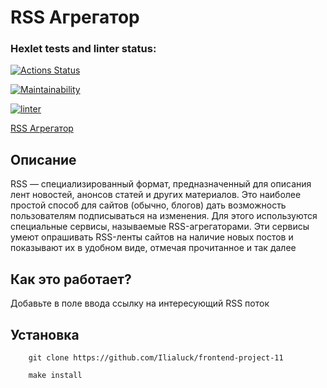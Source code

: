 # RSS Агрегатор

### Hexlet tests and linter status:
[![Actions Status](https://github.com/Ilialuck/frontend-project-11/workflows/hexlet-check/badge.svg)](https://github.com/Ilialuck/frontend-project-11/actions)

[![Maintainability](https://api.codeclimate.com/v1/badges/ab4c859a4d72d7ddf80b/maintainability)](https://codeclimate.com/github/Ilialuck/frontend-project-11/maintainability)

[![linter](https://github.com/Ilialuck/frontend-project-11/workflows/linter/badge.svg)](https://github.com/Ilialuck/frontend-project-11/actions)

[RSS Агрегатор](https://frontend-project-11-jet-alpha.vercel.app/)

## Описание
RSS — специализированный формат, предназначенный для описания лент новостей, анонсов статей и других материалов. Это наиболее простой способ для сайтов (обычно, блогов) дать возможность пользователям подписываться на изменения. Для этого используются специальные сервисы, называемые RSS-агрегаторами. Эти сервисы умеют опрашивать RSS-ленты сайтов на наличие новых постов и показывают их в удобном виде, отмечая прочитанное и так далее

## Как это работает?
Добавьте в поле ввода ссылку на интересующий RSS поток

## Установка
```
    git clone https://github.com/Ilialuck/frontend-project-11
```
```
    make install
```